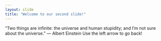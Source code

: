 ```yaml
---
layout: slide
title: "Welcome to our second slide!"
---
```

“Two things are infinite: the universe and human stupidity; and I’m not sure about the universe.” — Albert Einstein
Use the left arrow to go back!

